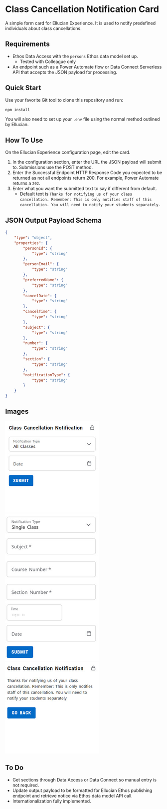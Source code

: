 # Class Cancellation Notification Card
A simple form card for Ellucian Experience. It is used to notify predefined individuals about class cancellations.

## Requirements
* Ethos Data Access with the `persons` Ethos data model set up.
  * Tested with Colleague only
* An endpoint such as a Power Automate flow or Data Connect Serverless API that accepts the JSON payload for processing.

## Quick Start
Use your favorite Git tool to clone this repository and run: 

```sh
npm install
```

You will also need to set up your `.env` file using the normal method outlined by Ellucian.

## How To Use
On the Ellucian Experience configuration page, edit the card. 

1. In the configuration section, enter the URL the JSON payload will submit to. Submissions use the POST method.
2. Enter the Successful Endpoint HTTP Response Code you expected to be returned as not all endpoints return 200. For example, Power Automate returns a `202`.
3. Enter what you want the submitted text to say if different from default. 
    * Default text is `Thanks for notifying us of your class cancellation. Remember: This is only notifies staff of this cancellation. You will need to notify your students separately.`


## JSON Output Payload Schema
```json
{
    "type": "object",
    "properties": {
        "personId": {
            "type": "string"
        },
        "personEmail": {
            "type": "string"
        },
        "preferredName": {
            "type": "string"
        },
        "cancelDate": {
            "type": "string"
        },
        "cancelTime": {
            "type": "string"
        },
        "subject": {
            "type": "string"
        },
        "number": {
            "type": "string"
        },
        "section": {
            "type": "string"
        },
        "notificationType": {
            "type": "string"
        }
    }
}
```
## Images
![](/docs/images/allClass.jpg)
![](/docs/images/singleClass.jpg)
![](/docs/images/submitted.jpg)


## To Do
* Get sections through Data Access or Data Connect so manual entry is not required.
* Update output payload to be formatted for Ellucian Ethos publishing endpoint and retrieve notice via Ethos data model API call.
* Internationalization fully implemented.